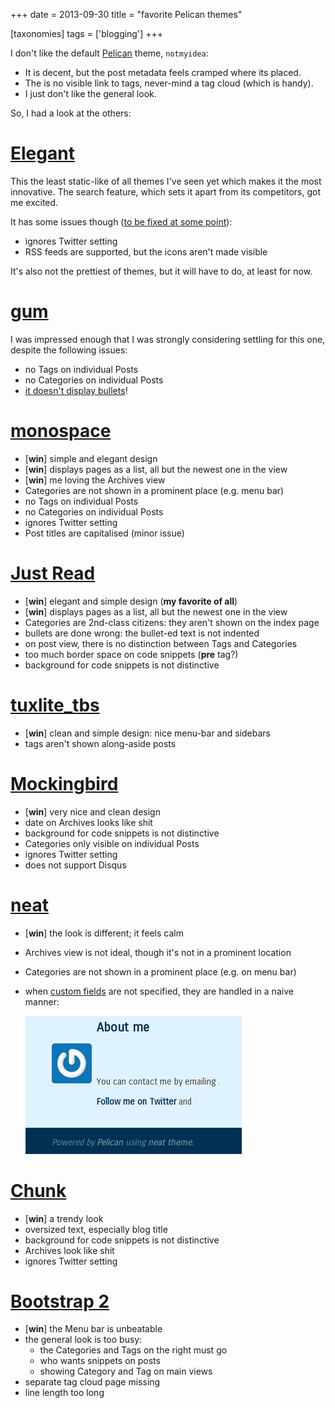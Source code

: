 +++
date = 2013-09-30
title = "favorite Pelican themes"

[taxonomies]
tags = ['blogging']
+++

I don't like the default [Pelican] theme, `notmyidea`:

-   It is decent, but the post metadata feels cramped where its placed.
-   The is no visible link to tags, never-mind a tag cloud (which is
    handy).
-   I just don't like the general look.

So, I had a look at the others:

[Elegant]
=========

This the least static-like of all themes I've seen yet which makes it
the most innovative. The search feature, which sets it apart from its
competitors, got me excited.

It has some issues though ([to be fixed at some point]):

-   ignores Twitter setting
-   RSS feeds are supported, but the icons aren't made visible

It's also not the prettiest of themes, but it will have to do, at least
for now.

[gum]
=====

I was impressed enough that I was strongly considering settling for this
one, despite the following issues:

-   no Tags on individual Posts
-   no Categories on individual Posts
-   [it doesn't display bullets]!

[monospace]
===========

-   [**win**] simple and elegant design
-   [**win**] displays pages as a list, all but the newest one in the
    view
-   [**win**] me loving the Archives view
-   Categories are not shown in a prominent place (e.g. menu bar)
-   no Tags on individual Posts
-   no Categories on individual Posts
-   ignores Twitter setting
-   Post titles are capitalised (minor issue)

[Just Read]
===========

-   [**win**] elegant and simple design (**my favorite of all**)
-   [**win**] displays pages as a list, all but the newest one in the
    view
-   Categories are 2nd-class citizens: they aren't shown on the index
    page
-   bullets are done wrong: the bullet-ed text is not indented
-   on post view, there is no distinction between Tags and Categories
-   too much border space on code snippets (**pre** tag?)
-   background for code snippets is not distinctive

[tuxlite_tbs]
==============

-   [**win**] clean and simple design: nice menu-bar and sidebars
-   tags aren't shown along-aside posts

[Mockingbird]
=============

-   [**win**] very nice and clean design
-   date on Archives looks like shit
-   background for code snippets is not distinctive
-   Categories only visible on individual Posts
-   ignores Twitter setting
-   does not support Disqus

[neat]
======

-   [**win**] the look is different; it feels calm
-   Archives view is not ideal, though it's not in a prominent location
-   Categories are not shown in a prominent place (e.g. on menu bar)
-   when [custom fields] are not specified, they are handled in a naive
    manner:

    ![naive handling of unspecified custom fields]

[Chunk]
=======

-   [**win**] a trendy look
-   oversized text, especially blog title
-   background for code snippets is not distinctive
-   Archives look like shit
-   ignores Twitter setting

[Bootstrap 2]
=============

-   [**win**] the Menu bar is unbeatable
-   the general look is too busy:
    -   the Categories and Tags on the right must go
    -   who wants snippets on posts
    -   showing Category and Tag on main views
-   separate tag cloud page missing
-   line length too long

  [Pelican]: http://docs.getpelican.com/en/latest/
  [Elegant]: http://oncrashreboot.com/pelican-elegant
  [to be fixed at some point]: http://tshepang.net/favorite-pelican-themes#comment-1064640476
  [gum]: https://github.com/getpelican/pelican-themes/tree/master/gum
  [it doesn't display bullets]: https://github.com/getpelican/pelican-themes/issues/152
  [monospace]: https://github.com/getpelican/pelican-themes/tree/master/monospace
  [Just Read]: https://github.com/getpelican/pelican-themes/tree/master/Just-Read
  [tuxlite_tbs]: https://github.com/getpelican/pelican-themes/tree/master/tuxlite_tbs
  [Mockingbird]: https://github.com/wrl/pelican-mockingbird
  [neat]: https://github.com/byk/pelican-neat
  [custom fields]: https://github.com/byk/pelican-neat#configuration-options
  [naive handling of unspecified custom fields]: images/neat.png
  [Chunk]: https://github.com/tbunnyman/pelican-chunk
  [Bootstrap 2]: https://github.com/getpelican/pelican-themes/tree/master/bootstrap2
